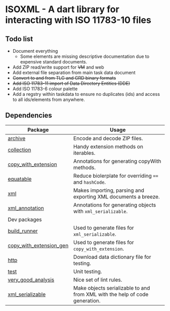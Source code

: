 # ISOXML - A dart library for interacting with ISO 11783-10 files

## Todo list

* Document everything
  * Some elements are missing descriptive documentation due to expensive standard documents.
* Add ZIP read/write support for ~~VM~~ and web
* Add external file separation from main task data document
* ~~Convert to and from TLG and GRD binary formats~~
* ~~Add ISO 11783-11 import of Data Directory Entities (DDE)~~
* Add ISO 11783-6 colour palette
* Add a regstry within taskdata to ensure no duplicates (ids) and access to all ids/elements from anywhere.

## Dependencies

| Package | Usage |
| ------- | ----------- |
| [archive](https://pub.dev/packages/archive) | Encode and decode ZIP files. |
| [collection](https://pub.dev/packages/collection) | Handy extension methods on iterables. |
| [copy_with_extension](https://pub.dev/packages/copy_with_extension) | Annotations for generating copyWith methods. |
| [equatable](https://pub.dev/packages/equatable) | Reduce biolerplate for overriding `==` and `hashCode`. |
| [xml](https://pub.dev/packages/xml) | Makes importing, parsing and exporting XML documents a breeze. |
| [xml_annotation](https://pub.dev/packages/xml_annotation) | Annotations for generating objects with `xml_serializable`. |
| Dev packages| |
| [build_runner](https://pub.dev/packages/build_runner) | Used to generate files for `xml_serializable`. |
| [copy_with_extension_gen](https://pub.dev/packages/copy_with_extension_gen) | Used to generate files for `copy_with_extension`. |
| [http](https://pub.dev/packages/http) | Download data dictionary file for testing. |
| [test](https://pub.dev/packages/test) | Unit testing. |
| [very_good_analysis](https://pub.dev/packages/very_good_analysis) | Nice set of lint rules. |
| [xml_serializable](https://pub.dev/packages/xml_serializable) | Make objects serializable to and from XML with the help of code generation. |
